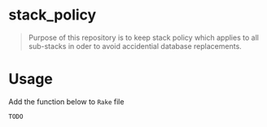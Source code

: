 # stack_policy

> Purpose of this repository is to keep stack policy which applies to all sub-stacks in oder to avoid accidential database replacements.

# Usage
Add the function below to `Rake` file

```
TODO
```
